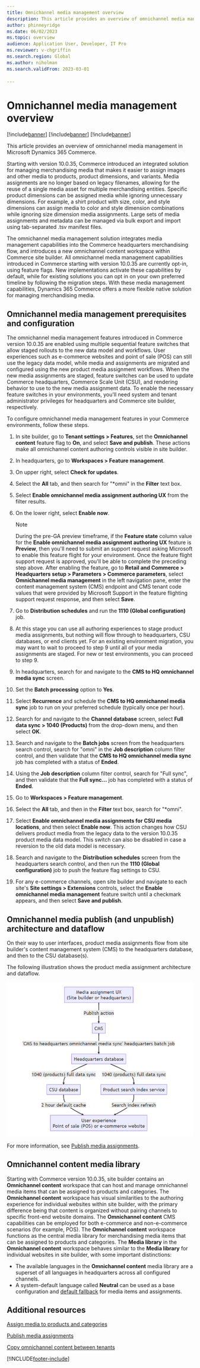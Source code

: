 ```yaml
---
title: Omnichannel media management overview
description: This article provides an overview of omnichannel media management in Microsoft Dynamics 365 Commerce.
author: phinneyridge
ms.date: 06/02/2023
ms.topic: overview
audience: Application User, Developer, IT Pro
ms.reviewer: v-chgriffin
ms.search.region: Global
ms.author: niholman
ms.search.validFrom: 2023-03-01

---
```


# Omnichannel media management overview

[!include[banner](../includes/banner.md)]
[!include[banner](../includes/preview-banner.md)]
[!include[banner](../includes/production-ready-preview-banner.md)]

This article provides an overview of omnichannel media management in Microsoft Dynamics 365 Commerce.

Starting with version 10.0.35, Commerce introduced an integrated solution for managing merchandising media that makes it easier to assign images and other media to products, product dimensions, and variants. Media assignments are no longer based on legacy filenames, allowing for the reuse of a single media asset for multiple merchandising entities. Specific product dimensions can be assigned media while ignoring unnecessary dimensions. For example, a shirt product with size, color, and style dimensions can assign media to color and style dimension combinations while ignoring size dimension media assignments. Large sets of media assignments and metadata can be managed via bulk export and import using tab-separated .tsv manifest files. 

The omnichannel media management solution integrates media management capabilities into the Commerce headquarters merchandising flow, and introduces a new omnichannel content workspace within Commerce site builder. All omnichannel media management capabilities introduced in Commerce starting with version 10.0.35 are currently opt-in, using feature flags. New implementations activate these capabilities by default, while for existing solutions you can opt in on your own preferred timeline by following the migration steps. With these media management capabilities, Dynamics 365 Commerce offers a more flexible native solution for managing merchandising media.

## Omnichannel media management prerequisites and configuration

The omnichannel media management features introduced in Commerce version 10.0.35 are enabled using multiple sequential feature switches that allow staged rollouts to the new data model and workflows. User experiences such as e-commerce websites and point of sale (POS) can still use the legacy data model, while media and assignments are migrated and configured using the new product media assignment workflows. When the new media assignments are staged, feature switches can be used to update Commerce headquarters, Commerce Scale Unit (CSU), and rendering behavior to use to the new media assignment data. To enable the necessary feature switches in your environments, you'll need system and tenant administrator privileges for headquarters and Commerce site builder, respectively.

To configure omnichannel media management features in your Commerce environments, follow these steps.

1. In site builder, go to **Tenant settings \> Features**, set the **Omnichannel content** feature flag to **On**, and select **Save and publish**. These actions make all omnichannel content authoring controls visible in site builder.
1. In headquarters, go to **Workspaces \> Feature management**.
1. On upper right, select **Check for updates**.
1. Select the **All** tab, and then search for "\*omni" in the **Filter** text box. 
1. Select **Enable omnichannel media assignment authoring UX** from the filter results.
1. On the lower right, select **Enable now**.  

    > [!NOTE]
    > During the pre-GA preview timeframe, if the **Feature state** column value for the **Enable omnichannel media assignment authoring UX** feature is **Preview**, then you'll need to submit an support request asking Microsoft to enable this feature flight for your environment. Once the feature flight support request is approved, you'll be able to complete the preceding step above. After enabling the feature, go to **Retail and Commerce \> Headquarters setup \> Parameters \> Commerce parameters**, select **Omnichannel media management** in the left navigation pane, enter the content management system (CMS) endpoint and CMS tenant code values that were provided by Microsoft Support in the feature flighting support request response, and then select **Save**.

1. Go to **Distribution schedules** and run the **1110 (Global configuration)** job.
1. At this stage you can use all authoring experiences to stage product media assignments, but nothing will flow through to headquarters, CSU databases, or end clients yet. For an existing environment migration, you may want to wait to proceed to step 9 until all of your media assignments are staged. For new or test environments, you can proceed to step 9.
1. In headquarters, search for and navigate to the **CMS to HQ omnichannel media sync** screen.
1. Set the **Batch processing** option to **Yes**.
1. Select **Recurrence** and schedule the **CMS to HQ omnichannel media sync** job to run on your preferred schedule (typically once per hour).
1. Search for and navigate to the **Channel database** screen, select **Full data sync \> 1040 (Products)** from the drop-down menu, and then select **OK**.
1. Search and navigate to the **Batch jobs** screen from the headquarters search control, search for "omni" in the **Job description** column filter control, and then validate that the **CMS to HQ omnichannel media sync** job has completed with a status of **Ended**.
1. Using the **Job description** column filter control, search for "Full sync", and then validate that the **Full sync...** job has completed with a status of **Ended**.
1. Go to **Workspaces \> Feature management**.
1. Select the **All** tab, and then in the **Filter** text box, search for "\*omni". 
1. Select **Enable omnichannel media assignments for CSU media locations**, and then select **Enable now**. This action changes how CSU delivers product media from the legacy data to the version 10.0.35 product media data model. This switch can also be disabled in case a reversion to the old data model is necessary.
1. Search and navigate to the **Distribution schedules** screen from the headquarters search control, and then run the **1110 (Global configuration)** job to push the feature flag settings to CSU.
1. For any e-commerce channels, open site builder and navigate to each site's **Site settings \> Extensions** controls, select the **Enable omnichannel media management** feature switch until a checkmark appears, and then select **Save and publish**.

## Omnichannel media publish (and unpublish) architecture and dataflow

On their way to user interfaces, product media assignments flow from site builder's content management system (CMS) to the headquarters database, and then to the CSU database(s).

The following illustration shows the product media assignment architecture and dataflow.

![Illustration showing the product media assignment architecture and dataflow.](media/OMM_1.png)

For more information, see [Publish media assignments](publish-media-omnichannel.md).

## Omnichannel content media library

Starting with Commerce version 10.0.35, site builder contains an **Omnichannel content** workspace that can host and manage omnichannel media items that can be assigned to products and categories. The **Omnichannel content** workspace has visual similarities to the authoring experience for individual websites within site builder, with the primary difference being that content is organized without pairing channels to specific front-end website domains. The **Omnichannel content** CMS capabilities can be employed for both e-commerce and non-e-commerce scenarios (for example, POS). The **Omnichannel content** workspace functions as the central media library for merchandising media items that can be assigned to products and categories. The **Media library** in the **Omnichannel content** workspace behaves similar to the **Media library** for individual websites in site builder, with some important distinctions:  

- The available languages in the **Omnichannel content** media library are a superset of all languages in headquarters across all configured channels.
- A system-default language called **Neutral** can be used as a base configuration and [default fallback](assign-media-omnichannel.md#omnichannel-channel-specific-and-locale-specific-media-assignments) for media items and assignments.

## Additional resources

[Assign media to products and categories](assign-media-omnichannel.md)

[Publish media assignments](publish-media-omnichannel.md)

[Copy omnichannel content between tenants](copy-content-between-tenants.md)

[!INCLUDE[footer-include](../includes/footer-banner.md)]
